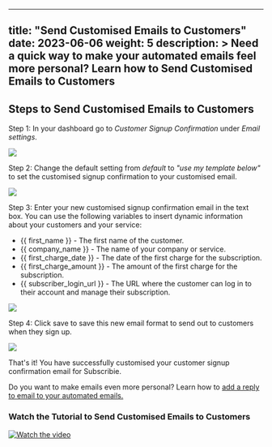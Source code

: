 
---
title: "Send Customised Emails to Customers"
date: 2023-06-06
weight: 5
description: >
  Need a quick way to make your automated emails feel more personal? Learn how to Send Customised Emails to Customers
---

## Steps to Send Customised Emails to Customers

Step 1:  In your dashboard go to *Customer Signup Confirmation* under *Email settings*.

![](https://subscribie.co.uk/blog/content/images/size/w1000/2023/06/image-10.png)

Step 2: Change the default setting from *default* to *"use my template below"* to set the customised signup confirmation to your customised email.

![](https://subscribie.co.uk/blog/content/images/2023/06/image-11.png)

Step 3: Enter your new customised signup confirmation email in the text box. You can use the following variables to insert dynamic information about your customers and your service:
- {{ first_name }} - The first name of the customer.
- {{ company_name }} - The name of your company or service.
- {{ first_charge_date }} - The date of the first charge for the subscription.
- {{ first_charge_amount }} - The amount of the first charge for the subscription.
- {{ subscriber_login_url }} - The URL where the customer can log in to their account and manage their subscription.

![](https://subscribie.co.uk/blog/content/images/size/w1000/2023/06/image-12.png)

Step 4: Click save to save this new email format to send out to customers when they sign up.

![](https://subscribie.co.uk/blog/content/images/2023/06/image-13.png)

That's it! You have successfully customised your customer signup confirmation email for Subscribie.

Do you want to make emails even more personal? Learn how to [add a reply to email to your automated emails.](https://docs.subscribie.co.uk/docs/tasks/enable-email-replies-for-your-subscription-emails/)

### Watch the Tutorial to Send Customised Emails to Customers

[![Watch the video](https://github.com/Subscribie/subscribie/assets/30567984/cd096e81-0b09-4aef-a232-15930eeccbd2)](https://www.youtube.com/watch?v=oelOLxEAq90)